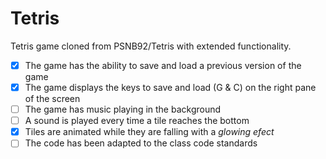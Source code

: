 # Tetris
Tetris game cloned from PSNB92/Tetris with extended functionality.

- [X] The game has the ability to save and load a previous version of the game
- [X] The game displays the keys to save and load (G & C) on the right pane 
of the screen
- [ ] The game has music playing in the background
- [ ] A sound is played every time a tile reaches the bottom
- [X] Tiles are animated while they are falling with a *glowing efect*
- [ ] The code has been adapted to the class code standards
